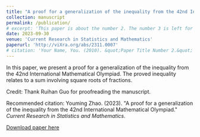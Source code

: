 ```yaml
---
title: "A proof for a generalization of the inequality from the 42nd International Mathematical Olympiad"
collection: manuscript
permalink: /publication/
# excerpt: 'This paper is about the number 2. The number 3 is left for future work.'
date: 2023-09-30
venue: 'Current Research in Statistics and Mathematics'
paperurl: 'http://viXra.org/abs/2311.0007'
# citation: 'Your Name, You. (2010). &quot;Paper Title Number 2.&quot; <i>Journal 1</i>. 1(2).'
---
```

In this paper, we present a proof for a generalization of the inequality from the 42nd International Mathematical Olympiad. The proved inequality relates to a sum involving square roots of fractions. 

Credit: Thank Ruihan Guo for proofreading the manuscript.

Recommended citation: Youming Zhao. (2023). "A proof for a generalization of the inequality from the 42nd International Mathematical Olympiad." <i>Current Research in Statistics and Mathematics</i>.



[Download paper here](http://viXra.org/abs/2311.0007)

